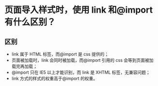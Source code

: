# 页面导入样式时，使用 link 和@import 有什么区别？

## 区别

- link 属于 HTML 标签，而@import 是 css 提供的；
- 页面被加载时，link 会同时被加载，而@import 引用的 css 会等到页面被加载完再加载；
- @import 只在 IE5 以上才能识别，而 link 是 XHTML 标签，无兼容问题；
- link 方式的样式的权重高于@import 的权重。
